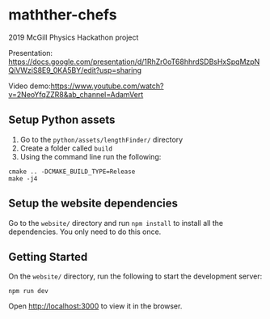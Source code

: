 # mathther-chefs
2019 McGill Physics Hackathon project

Presentation: https://docs.google.com/presentation/d/1RhZr0oT68hhrdSDBsHxSpqMzpNQiVWziS8E9_0KA5BY/edit?usp=sharing

Video demo:https://www.youtube.com/watch?v=2NeoYfqZZR8&ab_channel=AdamVert

## Setup Python assets

1. Go to the `python/assets/lengthFinder/` directory
1. Create a folder called `build`
1. Using the command line run the following:
```
cmake .. -DCMAKE_BUILD_TYPE=Release
make -j4
```

## Setup the website dependencies

Go to the `website/` directory and run `npm install` to install all the dependencies. You only need to do this once.

## Getting Started

On the `website/` directory, run the following to start the development server:

```
npm run dev
```

Open [http://localhost:3000](http://localhost:3000) to view it in the browser.
